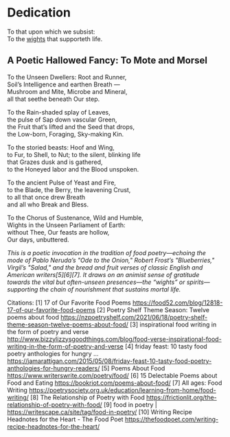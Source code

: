 # Dedication #

To that upon which we subsist:  
To the [wights](https://en.wikipedia.org/w/index.php?title=Wight&oldid=1292146887) that supporteth life.

## A Poetic Hallowed Fancy: To Mote and Morsel ##

To the Unseen Dwellers: Root and Runner,  
Soil’s Intelligence and earthen Breath —  
Mushroom and Mite, Microbe and Mineral,  
all that seethe beneath Our step.

To the Rain-shaded splay of Leaves,  
the pulse of Sap down vascular Green,  
the Fruit that’s lifted and the Seed that drops,  
the Low-born, Foraging, Sky-making Kin.

To the storied beasts: Hoof and Wing,  
to Fur, to Shell, to Nut; to the silent, blinking life  
that Grazes dusk and is gathered,  
to the Honeyed labor and the Blood unspoken.

To the ancient Pulse of Yeast and Fire,  
to the Blade, the Berry, the leavening Crust,  
to all that once drew Breath  
and all who Break and Bless.

To the Chorus of Sustenance, Wild and Humble,  
Wights in the Unseen Parliament of Earth:  
without Thee, Our feasts are hollow,  
Our days, unbuttered.

*This is a poetic invocation in the tradition of food poetry—echoing the mode of Pablo Neruda’s "Ode to the Onion," Robert Frost’s "Blueberries," Virgil’s "Salad," and the bread and fruit verses of classic English and American writers[5][6][7]. It draws on an animist sense of gratitude towards the vital but often-unseen presences—the “wights” or spirits—supporting the chain of nourishment that sustains mortal life.*

Citations:
[1] 17 of Our Favorite Food Poems https://food52.com/blog/12818-17-of-our-favorite-food-poems
[2] Poetry Shelf Theme Season: Twelve poems about food https://nzpoetryshelf.com/2021/06/18/poetry-shelf-theme-season-twelve-poems-about-food/
[3] inspirational food writing in the form of poetry and verse http://www.bizzylizzysgoodthings.com/blog/food-verse-inspirational-food-writing-in-the-form-of-poetry-and-verse
[4] friday feast: 10 tasty food poetry anthologies for hungry ... https://jamarattigan.com/2015/05/08/friday-feast-10-tasty-food-poetry-anthologies-for-hungry-readers/
[5] Poems About Food https://www.writerswrite.com/poetry/food/
[6] 15 Delectable Poems about Food and Eating https://bookriot.com/poems-about-food/
[7] All ages: Food Writing https://poetrysociety.org.uk/education/learning-from-home/food-writing/
[8] The Relationship of Poetry with Food https://frictionlit.org/the-relationship-of-poetry-with-food/
[9] food in poetry | https://writescape.ca/site/tag/food-in-poetry/
[10] Writing Recipe Headnotes for the Heart - The Food Poet https://thefoodpoet.com/writing-recipe-headnotes-for-the-heart/
